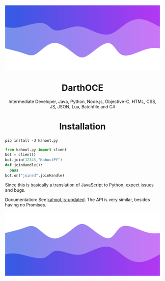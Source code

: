 ![Header](./header.png)
<h1 align="center">DarthOCE</h1>
<p align="center">Intermediate Developer, Java, Python, Node.js, Objective-C, HTML, CSS, JS, JSON, Lua, Batchfile and C#</p>

<h1 align="center">Installation</h1>

`pip install -U kahoot.py`

```py
from kahoot.py import client
bot = client()
bot.join(12345,"KahootPY")
def joinHandle():
  pass
bot.on("joined",joinHandle)
```

Since this is basically a translation of JavaScript to Python, expect issues and bugs.

Documentation:
See [kahoot.js-updated](https://github.com/theusaf/kahoot.js-updated/blob/master/Documentation.md). The API is very similar, besides having no Promises.


![Footer](./footer.png)
